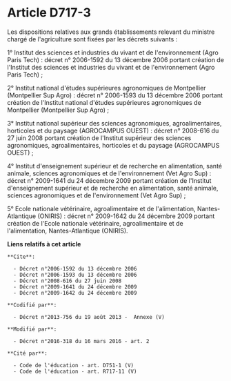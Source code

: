# Article D717-3

Les dispositions relatives aux grands établissements relevant du ministre chargé de l'agriculture sont fixées par les décrets
suivants : 

1° Institut des sciences et industries du vivant et de l'environnement (Agro Paris Tech) : décret n° 2006-1592 du 13 décembre
2006 portant création de l'Institut des sciences et industries du vivant et de l'environnement (Agro Paris Tech) ; 

2° Institut national d'études supérieures agronomiques de Montpellier (Montpellier Sup Agro) : décret n° 2006-1593 du 13
décembre 2006 portant création de l'Institut national d'études supérieures agronomiques de Montpellier (Montpellier Sup
Agro) ; 

3° Institut national supérieur des sciences agronomiques, agroalimentaires, horticoles et du paysage (AGROCAMPUS OUEST) :
décret n° 2008-616 du 27 juin 2008 portant création de l'Institut supérieur des sciences agronomiques, agroalimentaires,
horticoles et du paysage (AGROCAMPUS OUEST) ; 

4° Institut d'enseignement supérieur et de recherche en alimentation, santé animale, sciences agronomiques et de
l'environnement (Vet Agro Sup) : décret n° 2009-1641 du 24 décembre 2009 portant création de l'Institut d'enseignement
supérieur et de recherche en alimentation, santé animale, sciences agronomiques et de l'environnement (Vet Agro Sup) ; 

5° Ecole nationale vétérinaire, agroalimentaire et de l'alimentation, Nantes-Atlantique (ONIRIS) : décret n° 2009-1642 du 24
décembre 2009 portant création de l'Ecole nationale vétérinaire, agroalimentaire et de l'alimentation, Nantes-Atlantique
(ONIRIS).

**Liens relatifs à cet article**

	**Cite**:

	  - Décret n°2006-1592 du 13 décembre 2006
	  - Décret n°2006-1593 du 13 décembre 2006
	  - Décret n°2008-616 du 27 juin 2008
	  - Décret n°2009-1641 du 24 décembre 2009
	  - Décret n°2009-1642 du 24 décembre 2009

	**Codifié par**:

	  - Décret n°2013-756 du 19 août 2013 -  Annexe (V)

	**Modifié par**:

	  - Décret n°2016-318 du 16 mars 2016 - art. 2

	**Cité par**:

	  - Code de l'éducation - art. D751-1 (V)
	  - Code de l'éducation - art. R717-11 (V)
